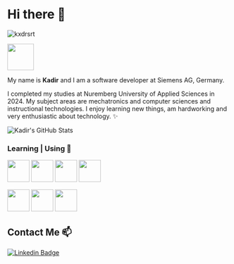 # Hi there 👋

<p align="left"> <img src="https://komarev.com/ghpvc/?username=kxdrsrt&label=Profile%20views&color=0e75b6&style=flat" alt="kxdrsrt" /> </p>

<code><a href="https://siemens.com/" target="_blank"><img height="60" src="https://www.vectorlogo.zone/logos/siemens/siemens-ar21.svg"></a></code>

My name is **Kadir** and I am a software developer at Siemens AG, Germany.

I completed my studies at Nuremberg University of Applied Sciences in 2024. My subject areas are mechatronics and computer sciences and instructional technologies. I enjoy learning new things, am hardworking and very enthusiastic about technology. ✨

![Kadir's GitHub Stats](https://github-readme-stats.vercel.app/api?username=kxdrsrt&show_icons=true)


### Learning | Using 🧠

<code><a href="https://www.python.org/" target="_blank"><img height="50" src="https://www.vectorlogo.zone/logos/python/python-ar21.svg"></a></code>
<code><a href="https://www.gnu.org/software/gnu-c-manual/gnu-c-manual.html" target="_blank"><img height="50" src="https://cdn.worldvectorlogo.com/logos/c-1.svg"></a></code>
<code><a href="https://www.arduino.cc/" target="_blank"><img height="50" src="https://www.vectorlogo.zone/logos/arduino/arduino-ar21.svg"></a></code>
<code><a href="ahk.org" target="_blank"><img height="50" src="https://www.autohotkey.com/static/ahk_logo_no_text.svg"></a></code>

<code><a href="https://code.visualstudio.com" target="_blank"><img height="50" src="https://www.vectorlogo.zone/logos/visualstudio_code/visualstudio_code-ar21.svg"></a></code>
<code><a href="https://tr.wordpress.org/" target="_blank"><img height="50" src="https://www.vectorlogo.zone/logos/wordpress/wordpress-ar21.svg"></a></code>
<code><a href="https://www.autohotkey.com/" target="_blank"><img height="50" src="https://www.vectorlogo.zone/logos/git-scm/git-scm-ar21.svg"></a></code>

## Contact Me 📫

[![Linkedin Badge](https://img.shields.io/twitter/url?color=lightblue&label=kadir-sert&logo=linkedin&logoColor=lightblue&style=for-the-badge&url=https%3A%2F%2Fwww.linkedin.com%2Fin%2Fkxdrsrt)](https://www.linkedin.com/in/kadir-sert/)

